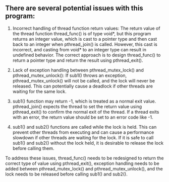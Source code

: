 ## There are several potential issues with this program:

1. Incorrect handling of thread function return values: The return value of the thread function thread_func() is of type void*, but this program returns an integer value, which is cast to a pointer type and then cast back to an integer when pthread_join() is called. However, this cast is incorrect, and casting from void* to an integer type can result in undefined behavior. The correct approach is to design thread_func() to return a pointer type and return the result using pthread_exit().

2. Lack of exception handling between pthread_mutex_lock() and pthread_mutex_unlock(): If sub1() throws an exception, pthread_mutex_unlock() will not be called, and the lock will never be released. This can potentially cause a deadlock if other threads are waiting for the same lock.

3. sub1() function may return -1, which is treated as a normal exit value. pthread_join() expects the thread to set the return value using pthread_exit() to confirm the normal exit of the thread. If a thread exits with an error, the return value should be set to an error code like -1.

4. sub1() and sub2() functions are called while the lock is held. This can prevent other threads from executing and can cause a performance slowdown if other threads are waiting for the lock. If it is safe to call sub1() and sub2() without the lock held, it is desirable to release the lock before calling them.

To address these issues, thread_func() needs to be redesigned to return the correct type of value using pthread_exit(), exception handling needs to be added between pthread_mutex_lock() and pthread_mutex_unlock(), and the lock needs to be released before calling sub1() and sub2().
